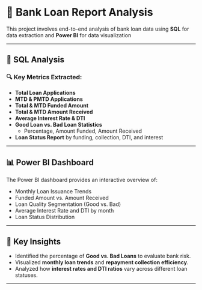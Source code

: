 # 🏦 Bank Loan Report Analysis

This project involves end-to-end analysis of bank loan data using **SQL** for data extraction and **Power BI** for data visualization

---

## 🧪 SQL Analysis

### 🔍 Key Metrics Extracted:

- **Total Loan Applications**
- **MTD & PMTD Applications**
- **Total & MTD Funded Amount**
- **Total & MTD Amount Received**
- **Average Interest Rate & DTI**
- **Good Loan vs. Bad Loan Statistics**
  - Percentage, Amount Funded, Amount Received
- **Loan Status Report** by funding, collection, DTI, and interest

---

## 📊 Power BI Dashboard

The Power BI dashboard provides an interactive overview of:
- Monthly Loan Issuance Trends
- Funded Amount vs. Amount Received
- Loan Quality Segmentation (Good vs. Bad)
- Average Interest Rate and DTI by month
- Loan Status Distribution
---

## 📌 Key Insights

- Identified the percentage of **Good vs. Bad Loans** to evaluate bank risk.
- Visualized **monthly loan trends** and **repayment collection efficiency**.
- Analyzed how **interest rates and DTI ratios** vary across different loan statuses.

---

